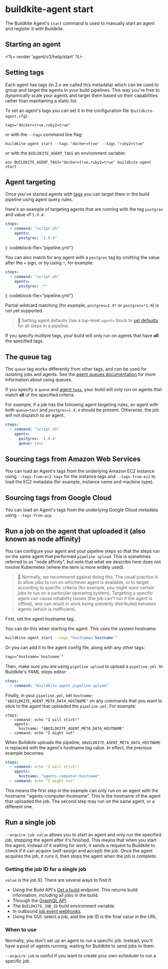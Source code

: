 # buildkite-agent start

The Buildkite Agent's `start` command is used to manually start an agent and register it with Buildkite.

## Starting an agent

<%= render 'agent/v3/help/start' %>

## Setting tags

Each agent has tags (in 2.x we called this metadata) which can be used to group and target the agents in your build pipelines. This way you're free to dynamically scale your agents and target them based on their capabilities rather than maintaining a static list.

To set an agent's tags you can set it in the configuration file (`buildkite-agent.cfg`):

```
tags="docker=true,ruby2=true"
```

or with the `--tags` command line flag:

```
buildkite-agent start --tags "docker=true" --tags "ruby2=true"
```

or with the `BUILDKITE_AGENT_TAGS` an environment variable:

```
env BUILDKITE_AGENT_TAGS="docker=true,ruby2=true" buildkite-agent start
```

## Agent targeting

Once you've started agents with [tags](#setting-tags) you can target them in the build pipeline using agent query rules.

Here's an example of targeting agents that are running with the tag `postgres` and value of `1.9.4`:

```yaml
steps:
  - command: "script.sh"
    agents:
      postgres: "1.9.4"
```
{: codeblock-file="pipeline.yml"}

You can also match for any agent with a `postgres` tag by omitting the value after the `=` sign, or by using `*`, for example:

```yaml
steps:
  - command: "script.sh"
    agents:
      postgres: '*'
```
{: codeblock-file="pipeline.yml"}

Partial wildcard matching (for example, `postgres=1.9*` or `postgres=*1.9`) is not yet supported.

> 📘 Setting agent defaults
> Use a top-level <code>agents</code> block to <a href="/docs/pipelines/configure/defining-steps#step-defaults">set defaults</a> for all steps in a pipeline.

If you specify multiple tags, your build will only run on agents that have **all** the specified tags.

## The queue tag

The `queue` tag works differently from other tags, and can be used for isolating jobs and agents. See the [agent queues documentation](/docs/agent/v3/queues) for more information about using queues.

If you specify a `queue` and [agent `tags`](#agent-targeting), your build will only run on agents that match **all** of the specified criteria.

For example, if a job has the following agent targeting rules, an agent with both `queue=test` and `postgres=1.9.4` should be present. Otherwise, the job will not dispatch to an agent.

```yaml
steps:
  - command: "script.sh"
    agents:
      postgres: '1.9.4'
      queue: test
```

## Sourcing tags from Amazon Web Services

You can load an Agent's tags from the underlying Amazon EC2 instance using `--tags-from-ec2-tags` for the instance tags and `--tags-from-ec2` to load the EC2 metadata (for example, instance name and machine type).

## Sourcing tags from Google Cloud

You can load an Agent's tags from the underlying Google Cloud metadata using `--tags-from-gcp`.

## Run a job on the agent that uploaded it (also known as node affinity)

You can configure your agent and your pipeline steps so that the steps run on the same agent that performed `pipeline upload`. This is sometimes referred to as "node affinity", but note that what we describe here does not involve Kubernetes (where the term is more widely used).

> 📘 Normally, we recommend against doing this. The usual practice is to allow jobs to run on whichever agent is available, or to target according to specific criteria (for example, you might want certain jobs to run on a particular operating system). Targeting a specific agent can cause reliability issues (the job can't run if the agent is offline), and can result in work being unevenly distributed between agents (which is inefficient).

First, set the agent hostname tag.

You can do this when starting the agent. This uses the system hostname:

```sh
buildkite-agent start --tags "hostname=`hostname`"
```

Or you can add it to the agent config file, along with any other tags:

```txt
tags="hostname=`hostname`"
```

Then, make sure you are using `pipeline upload` to upload a `pipeline.yml`. In Buildkite's YAML steps editor:

```yaml
steps:
  - command: "buildkite-agent pipeline upload"
```

Finally, in your `pipeline.yml`, set `hostname: "$BUILDKITE_AGENT_META_DATA_HOSTNAME"` on any commands that you want to stick to the agent that uploaded the `pipeline.yml`. For example:

```yaml:
steps:
  - command: echo "I will stick!"
    agents:
      hostname: "$BUILDKITE_AGENT_META_DATA_HOSTNAME"
  - command: echo "I might not"
```

When Buildkite uploads the pipeline, `$BUILDKITE_AGENT_META_DATA_HOSTNAME` is replaced with the agent's hostname tag value. In effect, the previous example becomes:

```yaml
steps:
  - command: echo "I will stick!"
    agents:
      hostname: "agents-computer-hostname"
  - command: echo "I might not"
```

This means the first step in the example can only run on an agent with the hostname "agents-computer-hostname". This is the hostname of the agent that uploaded the job. The second step may run on the same agent, or a different one.


## Run a single job

`--acquire-job value` allows you to start an agent and only run the specified job, stopping the agent after it's finished. This means that when you start the agent, instead of it waiting for work, it sends a request to Buildkite to check if it can acquire (self-assign and accept) the job. Once the agent acquires the job, it runs it, then stops the agent when the job is complete.

### Getting the job ID for a single job

`value` is the job ID. There are several ways to find it:

* Using the Build API's [Get a build](/docs/apis/rest-api/builds#get-a-build) endpoint. This returns build information, including all jobs in the build.
* Through the [GraphQL API](/docs/apis/graphql_api).
* The `BUILDKITE_JOB_ID` build environment variable.
* In outbound [job event webhooks](/docs/apis/webhooks/job_events).
* Using the GUI: select a job, and the job ID is the final value in the URL.

### When to use

Normally, you don't set up an agent to run a specific job. Instead, you'll have a pool of agents running, waiting for Buildkite to send jobs to them.

`--acquire-job` is useful if you want to create your own scheduler to run a specific job.
